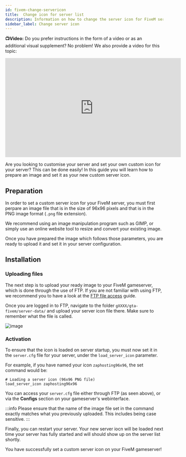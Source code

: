 ```yaml
---
id: fivem-change-servericon
title:  Change icon for server list
description: Information on how to change the server icon for FiveM servers from ZAP-Hosting - ZAP-Hosting.com documentation
sidebar_label: Change server icon
---
```


**📺Video:** Do you prefer instructions in the form of a video or as an additional visual supplement? No problem! We also provide a video for this topic: 

<iframe width="560" height="315" src="https://www.youtube.com/embed/nv0Ss5fo_ps" title="YouTube video player" frameborder="0" allow="accelerometer; autoplay; clipboard-write; encrypted-media; gyroscope; picture-in-picture" allowfullscreen></iframe>

Are you looking to customise your server and set your own custom icon for your server? This can be done easily! In this guide you will learn how to prepare an image and set it as your new custom server icon.

## Preparation

In order to set a custom server icon for your FiveM server, you must first perpare an image file that is in the size of 96x96 pixels and that is in the PNG image format (`.png` file extension).

We recommend using an image manipulation program such as GIMP, or simply use an online website tool to resize and convert your existing image.

Once you have prepared the image which follows those parameters, you are ready to upload it and set it in your server configuration.

## Installation

### Uploading files

The next step is to upload your ready image to your FiveM gameserver, which is done through the use of FTP. If you are not familiar with using FTP, we recommend you to have a look at the [FTP file access](https://zap-hosting.com/guides/docs/gameserver-ftpaccess/) guide.

Once you are logged in to FTP, navigate to the folder `gXXXX/gta-fivem/server-data/` and upload your server icon file there. Make sure to remember what the file is called.

![image](https://github.com/zaphosting/docs/assets/42719082/ae7c3a42-f240-49cb-8839-fdd0e39bd885)

### Activation

To ensure that the icon is loaded on server startup, you must now set it in the `server.cfg` file for your server, under the `load_server_icon` parameter.

For example, if you have named your icon `zaphosting96x96`, the set command would be: 
```
# Loading a server icon (96x96 PNG file)
load_server_icon zaphosting96x96
```

You can access your `server.cfg` file either through FTP (as seen above), or via the **Configs** section on your gameserver's webinterface.

:::info
Please ensure that the name of the image file set in the command exactly matches what you previously uploaded. This includes being case sensitive.
:::

Finally, you can restart your server. Your new server iocn will be loaded next time your server has fully started and will should show up on the server list shortly.

You have successfully set a custom server icon on your FiveM gameserver!